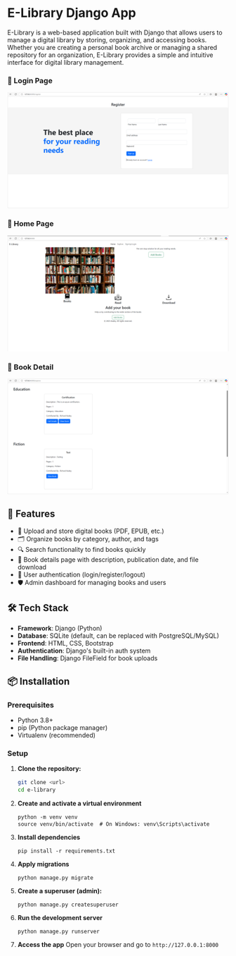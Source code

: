 # E-Library Django App
E-Library is a web-based application built with Django that allows users to manage a digital library by storing, organizing, and accessing books. Whether you are creating a personal book archive or managing a shared repository for an organization, E-Library provides a simple and intuitive interface for digital library management.

### 🔹 Login Page
![Book List](screenshots/Registration.png)

### 🔹 Home Page
![Home Page](screenshots/Homepage.png)

### 🔹 Book Detail
![Book Detail](screenshots/Details.png)

## 🚀 Features

- 📖 Upload and store digital books (PDF, EPUB, etc.)
- 🗂️ Organize books by category, author, and tags
- 🔍 Search functionality to find books quickly
- 🧾 Book details page with description, publication date, and file download
- 👤 User authentication (login/register/logout)
- 🛡️ Admin dashboard for managing books and users

## 🛠️ Tech Stack

- **Framework**: Django (Python)
- **Database**: SQLite (default, can be replaced with PostgreSQL/MySQL)
- **Frontend**: HTML, CSS, Bootstrap
- **Authentication**: Django's built-in auth system
- **File Handling**: Django FileField for book uploads

## 📦 Installation

### Prerequisites

- Python 3.8+
- pip (Python package manager)
- Virtualenv (recommended)


### Setup

1. **Clone the repository:**

   ```bash
   git clone <url>
   cd e-library
   ```
2. **Create and activate a virtual environment**
    ```
    python -m venv venv
    source venv/bin/activate  # On Windows: venv\Scripts\activate
    ```
3. **Install dependencies**
    ```
    pip install -r requirements.txt
    ```
4. **Apply migrations**
    ```
    python manage.py migrate
    ```
5. **Create a superuser (admin):**
    ```
    python manage.py createsuperuser
    ```
6. **Run the development server**
    ```
    python manage.py runserver
    ```
7. **Access the app**
    Open your browser and go to ```http://127.0.0.1:8000```